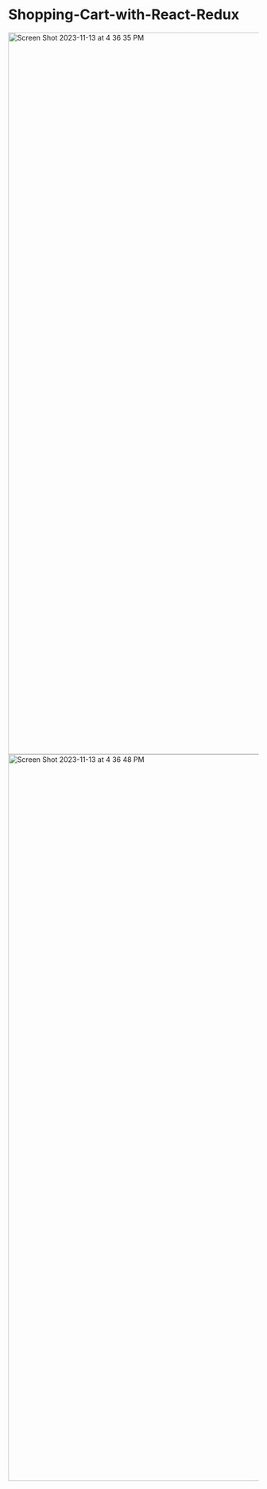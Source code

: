 # Shopping-Cart-with-React-Redux
<img width="1452" alt="Screen Shot 2023-11-13 at 4 36 35 PM" src="https://github.com/Postrelski/Shopping-Cart-with-React-Redux/assets/71254889/cdcee116-526d-4169-8f7e-64da73d5803b">
<img width="1462" alt="Screen Shot 2023-11-13 at 4 36 48 PM" src="https://github.com/Postrelski/Shopping-Cart-with-React-Redux/assets/71254889/bb8adc37-808f-4354-a253-bf6e4e879b2f">
